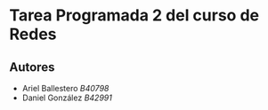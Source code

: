 # Tarea Programada 2 del curso de Redes
## Autores
- Ariel Ballestero _B40798_
- Daniel González _B42991_
